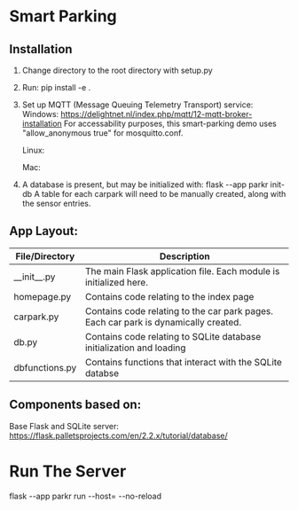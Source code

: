 # Smart Parking
## Installation
1. Change directory to the root directory with setup.py
2. Run: pip install -e .
3. Set up MQTT (Message Queuing Telemetry Transport) service:
    Windows: https://delightnet.nl/index.php/mqtt/12-mqtt-broker-installation
    For accessability purposes, this smart-parking demo uses "allow_anonymous true" for mosquitto.conf.

    Linux:

    Mac:
4. A database is present, but may be initialized with:
    flask --app parkr init-db
A table for each carpark will need to be manually created, along with the sensor entries.

## App Layout:
| File/Directory  | Description |
| ------------- | ------------- |
| \_\_init\_\_.py  | The main Flask application file. Each module is initialized here. |
| homepage.py  | Contains code relating to the index page |
| carpark.py  | Contains code relating to the car park pages. Each car park is dynamically created. |
| db.py  | Contains code relating to SQLite database initialization and loading |
| dbfunctions.py  | Contains functions that interact with the SQLite databse |
    

## Components based on:
Base Flask and SQLite server:
https://flask.palletsprojects.com/en/2.2.x/tutorial/database/

# Run The Server
flask --app parkr run --host=<hostname> --no-reload
